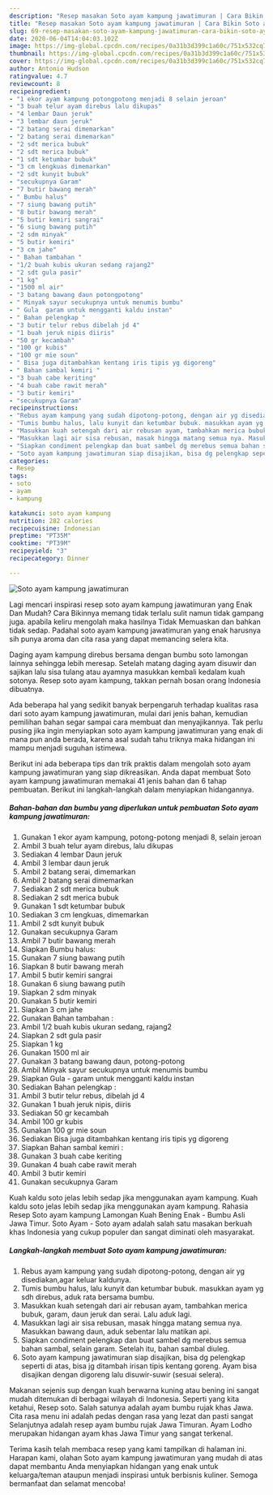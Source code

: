 ```yaml
---
description: "Resep masakan Soto ayam kampung jawatimuran | Cara Bikin Soto ayam kampung jawatimuran Yang Paling Enak"
title: "Resep masakan Soto ayam kampung jawatimuran | Cara Bikin Soto ayam kampung jawatimuran Yang Paling Enak"
slug: 69-resep-masakan-soto-ayam-kampung-jawatimuran-cara-bikin-soto-ayam-kampung-jawatimuran-yang-paling-enak
date: 2020-06-04T14:04:03.102Z
image: https://img-global.cpcdn.com/recipes/0a31b3d399c1a60c/751x532cq70/soto-ayam-kampung-jawatimuran-foto-resep-utama.jpg
thumbnail: https://img-global.cpcdn.com/recipes/0a31b3d399c1a60c/751x532cq70/soto-ayam-kampung-jawatimuran-foto-resep-utama.jpg
cover: https://img-global.cpcdn.com/recipes/0a31b3d399c1a60c/751x532cq70/soto-ayam-kampung-jawatimuran-foto-resep-utama.jpg
author: Antonio Hudson
ratingvalue: 4.7
reviewcount: 8
recipeingredient:
- "1 ekor ayam kampung potongpotong menjadi 8 selain jeroan"
- "3 buah telur ayam direbus lalu dikupas"
- "4 lembar Daun jeruk"
- "3 lembar daun jeruk"
- "2 batang serai dimemarkan"
- "2 batang serai dimemarkan"
- "2 sdt merica bubuk"
- "2 sdt merica bubuk"
- "1 sdt ketumbar bubuk"
- "3 cm lengkuas dimemarkan"
- "2 sdt kunyit bubuk"
- "secukupnya Garam"
- "7 butir bawang merah"
- " Bumbu halus"
- "7 siung bawang putih"
- "8 butir bawang merah"
- "5 butir kemiri sangrai"
- "6 siung bawang putih"
- "2 sdm minyak"
- "5 butir kemiri"
- "3 cm jahe"
- " Bahan tambahan "
- "1/2 buah kubis ukuran sedang rajang2"
- "2 sdt gula pasir"
- "1 kg"
- "1500 ml air"
- "3 batang bawang daun potongpotong"
- " Minyak sayur secukupnya untuk menumis bumbu"
- " Gula  garam untuk mengganti kaldu instan"
- " Bahan pelengkap "
- "3 butir telur rebus dibelah jd 4"
- "1 buah jeruk nipis diiris"
- "50 gr kecambah"
- "100 gr kubis"
- "100 gr mie soun"
- " Bisa juga ditambahkan kentang iris tipis yg digoreng"
- " Bahan sambal kemiri "
- "3 buah cabe keriting"
- "4 buah cabe rawit merah"
- "3 butir kemiri"
- "secukupnya Garam"
recipeinstructions:
- "Rebus ayam kampung yang sudah dipotong-potong, dengan air yg disediakan,agar keluar kaldunya."
- "Tumis bumbu halus, lalu kunyit dan ketumbar bubuk. masukkan ayam yg sdh direbus, aduk rata bersama bumbu."
- "Masukkan kuah setengah dari air rebusan ayam, tambahkan merica bubuk, garam, daun jeruk dan serai. Lalu aduk lagi."
- "Masukkan lagi air sisa rebusan, masak hingga matang semua nya. Masukkan bawang daun, aduk sebentar lalu matikan api."
- "Siapkan condiment pelengkap dan buat sambel dg merebus semua bahan sambal, selain garam. Setelah itu, bahan sambal diuleg."
- "Soto ayam kampung jawatimuran siap disajikan, bisa dg pelengkap seperti di atas, bisa jg ditambah irisan tipis kentang goreng. Ayam bisa disajikan dengan digoreng lalu disuwir-suwir (sesuai selera)."
categories:
- Resep
tags:
- soto
- ayam
- kampung

katakunci: soto ayam kampung 
nutrition: 282 calories
recipecuisine: Indonesian
preptime: "PT35M"
cooktime: "PT39M"
recipeyield: "3"
recipecategory: Dinner

---
```



![Soto ayam kampung jawatimuran](https://img-global.cpcdn.com/recipes/0a31b3d399c1a60c/751x532cq70/soto-ayam-kampung-jawatimuran-foto-resep-utama.jpg)

Lagi mencari inspirasi resep soto ayam kampung jawatimuran yang Enak Dan Mudah? Cara Bikinnya memang tidak terlalu sulit namun tidak gampang juga. apabila keliru mengolah maka hasilnya Tidak Memuaskan dan bahkan tidak sedap. Padahal soto ayam kampung jawatimuran yang enak harusnya sih punya aroma dan cita rasa yang dapat memancing selera kita.

Daging ayam kampung direbus bersama dengan bumbu soto lamongan lainnya sehingga lebih meresap. Setelah matang daging ayam disuwir dan sajikan lalu sisa tulang atau ayamnya masukkan kembali kedalam kuah sotonya. Resep soto ayam kampung, takkan pernah bosan orang Indonesia dibuatnya.

Ada beberapa hal yang sedikit banyak berpengaruh terhadap kualitas rasa dari soto ayam kampung jawatimuran, mulai dari jenis bahan, kemudian pemilihan bahan segar sampai cara membuat dan menyajikannya. Tak perlu pusing jika ingin menyiapkan soto ayam kampung jawatimuran yang enak di mana pun anda berada, karena asal sudah tahu triknya maka hidangan ini mampu menjadi suguhan istimewa.


Berikut ini ada beberapa tips dan trik praktis dalam mengolah soto ayam kampung jawatimuran yang siap dikreasikan. Anda dapat membuat Soto ayam kampung jawatimuran memakai 41 jenis bahan dan 6 tahap pembuatan. Berikut ini langkah-langkah dalam menyiapkan hidangannya.

<!--inarticleads1-->

##### Bahan-bahan dan bumbu yang diperlukan untuk pembuatan Soto ayam kampung jawatimuran:

1. Gunakan 1 ekor ayam kampung, potong-potong menjadi 8, selain jeroan
1. Ambil 3 buah telur ayam direbus, lalu dikupas
1. Sediakan 4 lembar Daun jeruk
1. Ambil 3 lembar daun jeruk
1. Ambil 2 batang serai, dimemarkan
1. Ambil 2 batang serai dimemarkan
1. Sediakan 2 sdt merica bubuk
1. Sediakan 2 sdt merica bubuk
1. Gunakan 1 sdt ketumbar bubuk
1. Sediakan 3 cm lengkuas, dimemarkan
1. Ambil 2 sdt kunyit bubuk
1. Gunakan secukupnya Garam
1. Ambil 7 butir bawang merah
1. Siapkan  Bumbu halus:
1. Gunakan 7 siung bawang putih
1. Siapkan 8 butir bawang merah
1. Ambil 5 butir kemiri sangrai
1. Gunakan 6 siung bawang putih
1. Siapkan 2 sdm minyak
1. Gunakan 5 butir kemiri
1. Siapkan 3 cm jahe
1. Gunakan  Bahan tambahan :
1. Ambil 1/2 buah kubis ukuran sedang, rajang2
1. Siapkan 2 sdt gula pasir
1. Siapkan 1 kg
1. Gunakan 1500 ml air
1. Gunakan 3 batang bawang daun, potong-potong
1. Ambil  Minyak sayur secukupnya untuk menumis bumbu
1. Siapkan  Gula - garam untuk mengganti kaldu instan
1. Sediakan  Bahan pelengkap :
1. Ambil 3 butir telur rebus, dibelah jd 4
1. Gunakan 1 buah jeruk nipis, diiris
1. Sediakan 50 gr kecambah
1. Ambil 100 gr kubis
1. Gunakan 100 gr mie soun
1. Sediakan  Bisa juga ditambahkan kentang iris tipis yg digoreng
1. Siapkan  Bahan sambal kemiri :
1. Gunakan 3 buah cabe keriting
1. Gunakan 4 buah cabe rawit merah
1. Ambil 3 butir kemiri
1. Gunakan secukupnya Garam


Kuah kaldu soto jelas lebih sedap jika menggunakan ayam kampung. Kuah kaldu soto jelas lebih sedap jika menggunakan ayam kampung. Rahasia Resep Soto ayam kampung Lamongan Kuah Bening Enak - Bumbu Asli Jawa Timur. Soto Ayam - Soto ayam adalah salah satu masakan berkuah khas Indonesia yang cukup populer dan sangat diminati oleh masyarakat. 

<!--inarticleads2-->

##### Langkah-langkah membuat Soto ayam kampung jawatimuran:

1. Rebus ayam kampung yang sudah dipotong-potong, dengan air yg disediakan,agar keluar kaldunya.
1. Tumis bumbu halus, lalu kunyit dan ketumbar bubuk. masukkan ayam yg sdh direbus, aduk rata bersama bumbu.
1. Masukkan kuah setengah dari air rebusan ayam, tambahkan merica bubuk, garam, daun jeruk dan serai. Lalu aduk lagi.
1. Masukkan lagi air sisa rebusan, masak hingga matang semua nya. Masukkan bawang daun, aduk sebentar lalu matikan api.
1. Siapkan condiment pelengkap dan buat sambel dg merebus semua bahan sambal, selain garam. Setelah itu, bahan sambal diuleg.
1. Soto ayam kampung jawatimuran siap disajikan, bisa dg pelengkap seperti di atas, bisa jg ditambah irisan tipis kentang goreng. Ayam bisa disajikan dengan digoreng lalu disuwir-suwir (sesuai selera).


Makanan sejenis sup dengan kuah berwarna kuning atau bening ini sangat mudah ditemukan di berbagai wilayah di Indonesia. Seperti yang kita ketahui, Resep soto. Salah satunya adalah ayam bumbu rujak khas Jawa. Cita rasa menu ini adalah pedas dengan rasa yang lezat dan pasti sangat Selanjutnya adalah resep ayam bumbu rujak Jawa Timuran. Ayam Lodho merupakan hidangan ayam khas Jawa Timur yang sangat terkenal. 

Terima kasih telah membaca resep yang kami tampilkan di halaman ini. Harapan kami, olahan Soto ayam kampung jawatimuran yang mudah di atas dapat membantu Anda menyiapkan hidangan yang enak untuk keluarga/teman ataupun menjadi inspirasi untuk berbisnis kuliner. Semoga bermanfaat dan selamat mencoba!
